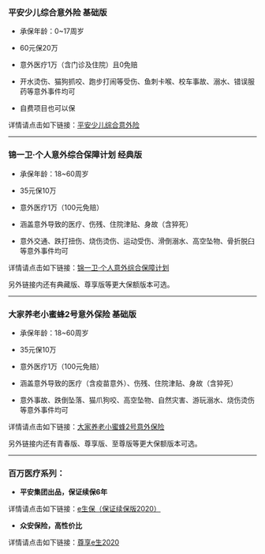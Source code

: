 ### 平安少儿综合意外险 基础版

- 承保年龄：0~17周岁

- 60元保20万

- 意外医疗1万（含门诊及住院）且0免赔

- 开水烫伤、猫狗抓咬、跑步打闹等受伤、鱼刺卡喉、校车事故、溺水、错误服药等意外事件均可

- 自费项目也可以保

详情请点击如下链接：[平安少儿综合意外险](https://cps.qixin18.com/apps/cps/ytc1048058/product/detail?prodId=103952&planId=128349)

---

### 锦一卫·个人意外综合保障计划  经典版

- 承保年龄：18~60周岁

- 35元保10万

- 意外医疗1万（100元免赔）

- 涵盖意外导致的医疗、伤残、住院津贴、身故（含猝死）

- 意外交通、跌打扭伤、烧伤烫伤、运动受伤、滑倒溺水、高空坠物、骨折脱臼等意外事件均可

详情请点击如下链接：[锦一卫·个人意外综合保障计划](https://cps.qixin18.com/apps/cps/ytc1048058/product/detail?prodId=104151&planId=128705)

另外链接内还有典藏版、尊享版等更大保额版本可选。

---

### 大家养老小蜜蜂2号意外保险  基础版

- 承保年龄：18~60周岁

- 35元保10万

- 意外医疗1万（100元免赔）

- 涵盖意外导致的医疗（含疫苗意外）、伤残、住院津贴、身故（含猝死）

- 意外事故、跌倒坠落、猫爪狗咬、高空坠物、自然灾害、游玩溺水、烧伤烫伤等意外事件均可

详情请点击如下链接：[大家养老小蜜蜂2号意外保险](https://cps.qixin18.com/apps/cps/ytc1048058/product/detail?prodId=104260&planId=128915)

另外链接内还有青春版、尊享版、至尊版等更大保额版本可选。

---

### 百万医疗系列：

- **平安集团出品，保证续保6年**

详情请点击如下链接：[e生保（保证续保版2020）](https://cps.qixin18.com/ytc1048058/product/detail-104054-128524.html)


- **众安保险，高性价比**

详情请点击如下链接：[尊享e生2020](https://cps.qixin18.com/apps/cps/ytc1048058/product/detail?prodId=104092&planId=128590)
